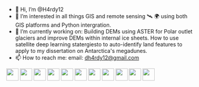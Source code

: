 - 👋 Hi, I’m @H4rdy12
- 👀 I’m interested in all things GIS and remote sensing 🛰 🌍 using both GIS platforms and Python intergration.
- 🌱 I’m currently working on: Building DEMs using ASTER for Polar outlet glaciers and improve DEMs within internal ice sheets. How to use satellite deep learning statergiesto to auto-identify land features to apply to my dissertation on Antarctica's megadunes. 
- 📫 How to reach me: email: dh4rdy12@gmail.com

<!---
H4rdy12/H4rdy12 is a ✨ special ✨ repository because its `README.md` (this file) appears on your GitHub profile.
You can click the Preview link to take a look at your changes.
--->
<div id="badges">
  <img height="32" width="32" src="https://cdn.jsdelivr.net/npm/simple-icons@v7/icons/python.svg" />
   <img height="32" width="32" src="https://cdn.jsdelivr.net/npm/simple-icons@v7/icons/anaconda.svg" />
   <img height="32" width="32" src="https://cdn.jsdelivr.net/npm/simple-icons@v7/icons/latex.svg" />
   <img height="32" width="32" src="https://cdn.jsdelivr.net/npm/simple-icons@v7/icons/github.svg" />
   <img height="32" width="32" src="https://cdn.jsdelivr.net/npm/simple-icons@v7/icons/linux.svg" />
   <img height="32" width="32" src="https://cdn.jsdelivr.net/npm/simple-icons@v7/icons/vim.svg" />
   <img height="32" width="32" src="https://cdn.jsdelivr.net/npm/simple-icons@v7/icons/qgis.svg" />
   <img height="32" width="32" src="https://simpleicons.org/icons/postgresql.svg" />
   <img height="32" width="32" src="https://simpleicons.org/icons/c.svg" />
   <img height="32" width="32" src="https://simpleicons.org/icons/cplusplus.svg" />
   <img height="32" width="32" src="https://simpleicons.org/icons/gnubash.svg" />
  </div>
